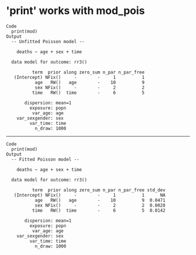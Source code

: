 # 'print' works with mod_pois

    Code
      print(mod)
    Output
      -- Unfitted Poisson model --
      
        deaths ~ age + sex + time
      
      data model for outcome: rr3()
      
              term  prior along zero_sum n_par n_par_free
       (Intercept) NFix()     -        -     1          1
               age   RW()   age        -    10          9
               sex NFix()     -        -     2          2
              time   RW()  time        -     6          5
      
           dispersion: mean=1
             exposure: popn
              var_age: age
        var_sexgender: sex
             var_time: time
               n_draw: 1000

---

    Code
      print(mod)
    Output
      -- Fitted Poisson model --
      
        deaths ~ age + sex + time
      
      data model for outcome: rr3()
      
              term  prior along zero_sum n_par n_par_free std_dev
       (Intercept) NFix()     -        -     1          1      NA
               age   RW()   age        -    10          9  0.0471
               sex NFix()     -        -     2          2  0.0028
              time   RW()  time        -     6          5  0.0142
      
           dispersion: mean=1
             exposure: popn
              var_age: age
        var_sexgender: sex
             var_time: time
               n_draw: 1000

